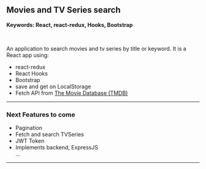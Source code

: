 ## Movies and TV Series search

<strong>Keywords: React, react-redux, Hooks, Bootstrap </strong>

<br />

<p>An application to search movies and tv series by title or keyword. It is a React app using:</p>
<ul>
  <li> react-redux </li>
  <li> React Hooks </li>
  <li> Bootstrap </li>
  <li> save and get on LocalStorage </li>
  <li> Fetch API from <a href="https://www.themoviedb.org">The Movie Database (TMDB)</a>
</ul>


---

### Next Features to come
<ul>
  <li> Pagination </li>
  <li> Fetch and search TVSeries </li>
  <li> JWT Token </li>
  <li> Implements backend, ExpressJS </li>
  ...
</ul>

---
